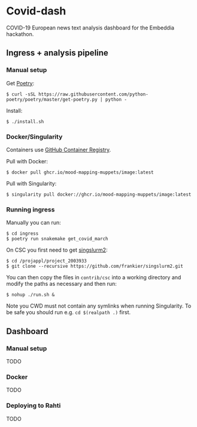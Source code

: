 # Covid-dash

COVID-19 European news text analysis dashboard for the Embeddia hackathon.

## Ingress + analysis pipeline

### Manual setup

Get [Poetry](https://python-poetry.org/):

    $ curl -sSL https://raw.githubusercontent.com/python-poetry/poetry/master/get-poetry.py | python -

Install:

    $ ./install.sh

### Docker/Singularity

Containers use [GitHub Container
Registry](https://github.com/orgs/mood-mapping-muppets/packages?ecosystem=container).

Pull with Docker:

    $ docker pull ghcr.io/mood-mapping-muppets/image:latest

Pull with Singularity:

    $ singularity pull docker://ghcr.io/mood-mapping-muppets/image:latest

### Running ingress

Manually you can run:

    $ cd ingress
    $ poetry run snakemake get_covid_march

On CSC you first need to get [singslurm2](https://github.com/frankier/singslurm2):

    $ cd /projappl/project_2003933
    $ git clone --recursive https://github.com/frankier/singslurm2.git

You can then copy the files in `contrib/csc` into a working directory and
modify the paths as necessary and then run:

    $ nohup ./run.sh &

Note you CWD must not contain any symlinks when running Singularity. To be safe
you should run e.g. `cd $(realpath .)` first.

## Dashboard

### Manual setup

TODO

### Docker

TODO

### Deploying to Rahti

TODO
